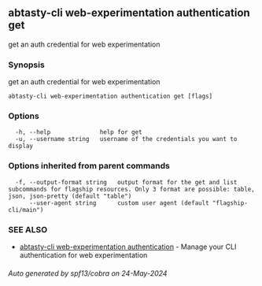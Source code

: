 ## abtasty-cli web-experimentation authentication get

get an auth credential for web experimentation

### Synopsis

get an auth credential for web experimentation

```
abtasty-cli web-experimentation authentication get [flags]
```

### Options

```
  -h, --help              help for get
  -u, --username string   username of the credentials you want to display
```

### Options inherited from parent commands

```
  -f, --output-format string   output format for the get and list subcommands for flagship resources. Only 3 format are possible: table, json, json-pretty (default "table")
      --user-agent string      custom user agent (default "flagship-cli/main")
```

### SEE ALSO

* [abtasty-cli web-experimentation authentication](abtasty-cli_web-experimentation_authentication.md)	 - Manage your CLI authentication for web experimentation

###### Auto generated by spf13/cobra on 24-May-2024

